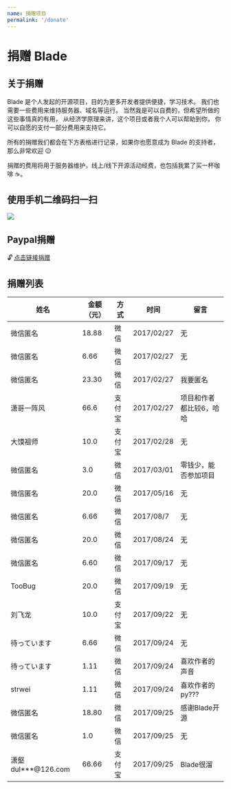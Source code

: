 ```yaml
---
name: 捐赠项目
permalink: '/donate'
---
```


# 捐赠 Blade

## 关于捐赠

Blade 是个人发起的开源项目，目的为更多开发者提供便捷，学习技术。
我们也需要一些费用来维持服务器、域名等运行。
当然我是可以自费的，但希望所做的这些事情真的有用，
从经济学原理来讲，这个项目或者我个人可以帮助到你，
你可以自愿的支付一部分费用来支持它。

所有的捐赠我们都会在下方表格进行记录，如果你也愿意成为 Blade 的支持者，那么非常欢迎 😉

捐赠的费用将用于服务器维护，线上/线下开源活动经费，也包括我累了买一杯咖啡 ☕️。

## 使用手机二维码扫一扫 

<img src="/assets/donate/wechat_alipay.png" />

## Paypal捐赠

🔓 [点击链接捐赠](https://paypal.me/bladejava/10)

## 捐赠列表

| 姓名 | 金额（元） | 方式 | 时间 | 留言 |
| ------| ------ | ------ | ------ | ------ |
| 微信匿名 | 18.88 | 微信 | 2017/02/27 | 无 |
| 微信匿名 | 6.66 | 微信 | 2017/02/27 | 无 |
| 微信匿名 | 23.30 | 微信 | 2017/02/27 | 我要匿名 |
| 潇哥一阵风 | 66.6 | 支付宝 | 2017/02/27 | 项目和作者都比较6，哈哈 |
| 大馍祖师 | 10.0 | 支付宝 | 2017/02/28 | 无 |
| 微信匿名 | 3.0 | 微信 | 2017/03/01 | 零钱少，能否参加项目 |
| 微信匿名 | 20.0 | 微信 | 2017/05/16 | 无 |
| 微信匿名 | 6.66 | 微信 | 2017/08/7 | 无 |
| 微信匿名 | 20.0 | 微信 | 2017/08/24 | 无 |
| 微信匿名 | 6.60 | 微信 | 2017/09/17 | 无 |
| TooBug | 20.0 | 微信 | 2017/09/19 | 无 |
| 刘飞龙 | 10.0 | 支付宝 | 2017/09/22 | 无 |
| 待っています | 6.66 | 微信 | 2017/09/24 | 无 |
| 待っています | 1.11 | 微信 | 2017/09/24 | 喜欢作者的声音 |
| strwei | 1.11 | 微信 | 2017/09/24 | 喜欢作者的py??? |
| 微信匿名 | 18.80 | 微信 | 2017/09/25 | 感谢Blade开源 |
| 微信匿名 | 1.0 | 微信 | 2017/09/25 | 无 |
| 潇壑 dul***@126.com | 66.66 | 支付宝 | 2017/09/25 | Blade很溜 |
